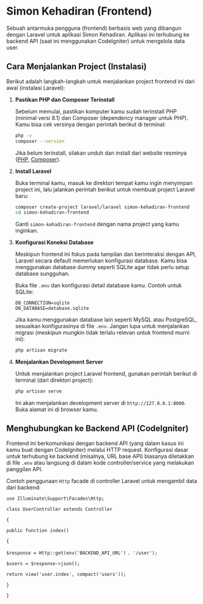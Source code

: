 # Simon Kehadiran (Frontend)

Sebuah antarmuka pengguna (frontend) berbasis web yang dibangun dengan Laravel untuk aplikasi Simon Kehadiran. Aplikasi ini terhubung ke backend API (saat ini menggunakan CodeIgniter) untuk mengelola data user.

## Cara Menjalankan Project (Instalasi)

Berikut adalah langkah-langkah untuk menjalankan project frontend ini dari awal (instalasi Laravel):

1.  **Pastikan PHP dan Composer Terinstall**

    Sebelum memulai, pastikan komputer kamu sudah terinstall PHP (minimal versi 8.1) dan Composer (dependency manager untuk PHP). Kamu bisa cek versinya dengan perintah berikut di terminal:

    ```bash
    php -v
    composer --version
    ```

    Jika belum terinstall, silakan unduh dan install dari website resminya ([PHP](https://www.php.net/downloads.php), [Composer](https://getcomposer.org/download/)).

2.  **Install Laravel**

    Buka terminal kamu, masuk ke direktori tempat kamu ingin menyimpan project ini, lalu jalankan perintah berikut untuk membuat project Laravel baru:

    ```bash
    composer create-project laravel/laravel simon-kehadiran-frontend
    cd simon-kehadiran-frontend
    ```

    Ganti `simon-kehadiran-frontend` dengan nama project yang kamu inginkan.

3.  **Konfigurasi Koneksi Database**

    Meskipun frontend ini fokus pada tampilan dan berinteraksi dengan API, Laravel secara default memerlukan konfigurasi database. Kamu bisa menggunakan database dummy seperti SQLite agar tidak perlu setup database sungguhan.

    Buka file `.env` dan konfigurasi detail database kamu. Contoh untuk SQLite:

    ```dotenv
    DB_CONNECTION=sqlite
    DB_DATABASE=database.sqlite
    ```

    Jika kamu menggunakan database lain seperti MySQL atau PostgreSQL, sesuaikan konfigurasinya di file `.env`. Jangan lupa untuk menjalankan migrasi (meskipun mungkin tidak terlalu relevan untuk frontend murni ini):

    ```bash
    php artisan migrate
    ```

4.  **Menjalankan Development Server**

    Untuk menjalankan project Laravel frontend, gunakan perintah berikut di terminal (dari direktori project):

    ```bash
    php artisan serve
    ```

    Ini akan menjalankan development server di `http://127.0.0.1:8000`. Buka alamat ini di browser kamu.

## Menghubungkan ke Backend API (CodeIgniter)

Frontend ini berkomunikasi dengan backend API (yang dalam kasus ini kamu buat dengan CodeIgniter) melalui HTTP request. Konfigurasi dasar untuk terhubung ke backend (misalnya, URL base API) biasanya diletakkan di file `.env` atau langsung di dalam kode controller/service yang melakukan panggilan API.

Contoh penggunaan `Http` facade di controller Laravel untuk mengambil data dari backend:

```use Illuminate\Support\Facades\Http;```

```class UserController extends Controller```

```{```

```public function index()```
    
`{`
    
```$response = Http::get(env('BACKEND_API_URL')``` ```. '/user');```

```$users = $response->json();```

```return view('user.index', compact('users'));```

```}```

```}```
